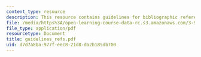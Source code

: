```yaml
---
content_type: resource
description: This resource contains guidelines for bibliographic referencing and citations.
file: /media/https%3A/open-learning-course-data-rc.s3.amazonaws.com/3-987-human-origins-and-evolution-spring-2006/d7d7a8ba977feec821d8da2b185db700_guidelines_refs.pdf
file_type: application/pdf
resourcetype: Document
title: guidelines_refs.pdf
uid: d7d7a8ba-977f-eec8-21d8-da2b185db700
---
```

